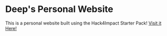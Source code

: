 # Deep's Personal Website
This is a personal website built using the Hack4Impact Starter Pack!
[Visit it Here!](https://github.com/Deep-Singh14/Deep-Singh14.github.io)